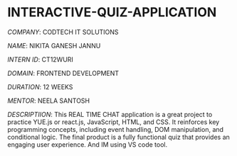 # INTERACTIVE-QUIZ-APPLICATION

*COMPANY*: CODTECH IT SOLUTIONS

*NAME*: NIKITA GANESH JANNU

*INTERN ID*: CT12WURI

*DOMAIN*: FRONTEND DEVELOPMENT

*DURATION*: 12 WEEKS

*MENTOR*: NEELA SANTOSH

*DESCRIPTIION*: This REAL TIME CHAT application is a great project to practice YUE.js or react.js, JavaScript, HTML, and CSS. It reinforces key programming concepts, including event handling, DOM manipulation, and conditional logic. The final product is a fully functional quiz that provides an engaging user experience. And IM using VS code tool.
